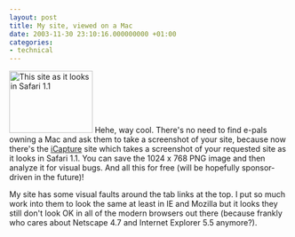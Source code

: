 ```yaml
---
layout: post
title: My site, viewed on a Mac
date: 2003-11-30 23:10:16.000000000 +01:00
categories:
- technical
---
```

<a href="https://content.rusiczki.net/blogpics/icapture_screenshot.php"><img src="https://content.rusiczki.net/blogpics/icapture_screenshot-thumb.png" width="150" height="112" border="0" alt="This site as it looks in Safari 1.1" class="postimage" /></a> Hehe, way cool. There's no need to find e-pals owning a Mac and ask them to take a screenshot of your site, because now there's the <a href="http://www.danvine.com/icapture/" title="iCapture">iCapture</a> site which takes a screenshot of your requested site as it looks in Safari 1.1. You can save the 1024 x 768 PNG image and then analyze it for visual bugs. And all this for free (will be hopefully sponsor-driven in the future)!

My site has some visual faults around the tab links at the top. I put so much work into them to look the same at least in IE and Mozilla but it looks they still don't look OK in all of the modern browsers out there (because frankly who cares about Netscape 4.7 and Internet Explorer 5.5 anymore?).
